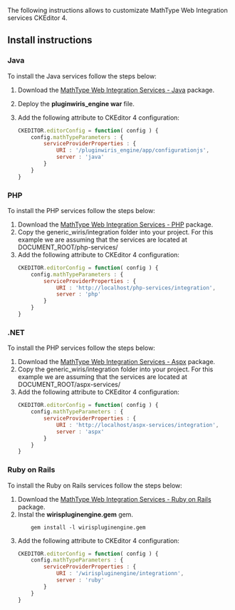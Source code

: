 The following instructions allows to customizate MathType Web Integration services CKEditor 4.

## Install instructions

### Java

To install the Java services follow the steps below:

1. Download the [MathType Web Integration Services - Java](https://store.wiris.com/en/products/downloads/mathtype/integrations) package.
2. Deploy the **pluginwiris_engine war** file.
3. Add the following attribute to CKEditor 4 configuration:

   ```js
   CKEDITOR.editorConfig = function( config ) {
       config.mathTypeParameters : {
           serviceProviderProperties : {
               URI : '/pluginwiris_engine/app/configurationjs',
               server : 'java'
           }
       }
   }

   ```

### PHP

To install the PHP services follow the steps below:

1. Download the [MathType Web Integration Services - PHP](https://store.wiris.com/en/products/downloads/mathtype/integrations) package.
2. Copy the generic_wiris/integration folder into your project. For this example we are assuming that the services are located at DOCUMENT_ROOT/php-services/
3. Add the following attribute to CKEditor 4 configuration:
   ```js
   CKEDITOR.editorConfig = function( config ) {
       config.mathTypeParameters : {
           serviceProviderProperties : {
               URI : 'http://localhost/php-services/integration',
               server : 'php'
           }
       }
   }
   ```

### .NET

To install the PHP services follow the steps below:

1. Download the [MathType Web Integration Services - Aspx](https://store.wiris.com/en/products/downloads/mathtype/integrations) package.
2. Copy the generic_wiris/integration folder into your project. For this example we are assuming that the services are located at DOCUMENT_ROOT/aspx-services/
3. Add the following attribute to CKEditor 4 configuration:
   ```js
   CKEDITOR.editorConfig = function( config ) {
       config.mathTypeParameters : {
           serviceProviderProperties : {
               URI : 'http://localhost/aspx-services/integration',
               server : 'aspx'
           }
       }
   }
   ```

### Ruby on Rails

To install the Ruby on Rails services follow the steps below:

1. Download the [MathType Web Integration Services - Ruby on Rails](https://store.wiris.com/en/products/downloads/mathtype/integrations) package.
2. Instal the **wirispluginengine.gem** gem.
   ```
       gem install -l wirispluginengine.gem
   ```
3. Add the following attribute to CKEditor 4 configuration:
   ```js
   CKEDITOR.editorConfig = function( config ) {
       config.mathTypeParameters : {
           serviceProviderProperties : {
               URI : '/wirispluginengine/integrationn',
               server : 'ruby'
           }
       }
   }
   ```
